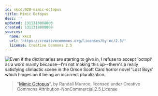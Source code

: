 ```yaml
---
id: xkcd.928-mimic-octopus
title: Mimic Octopus
desc: ''
updated: 1311318000000
created: 1311318000000
sources:
  name: xkcd
  url: 'https://creativecommons.org/licenses/by-nc/2.5/'
  license: Creative Commons 2.5
---
```

![Even if the dictionaries are starting to give in, I refuse to accept 'octopi' as a word mainly because--I'm not making this up--there's a really satisfying climactic scene in the Orson Scott Card horror novel 'Lost Boys' which hinges on it being an incorrect pluralization.](https://imgs.xkcd.com/comics/mimic_octopus.png)
> "[Mimic Octopus](https://xkcd.com/928/)", by Randall Munroe, licensed under Creative Commons Attribution-NonCommercial 2.5 License
